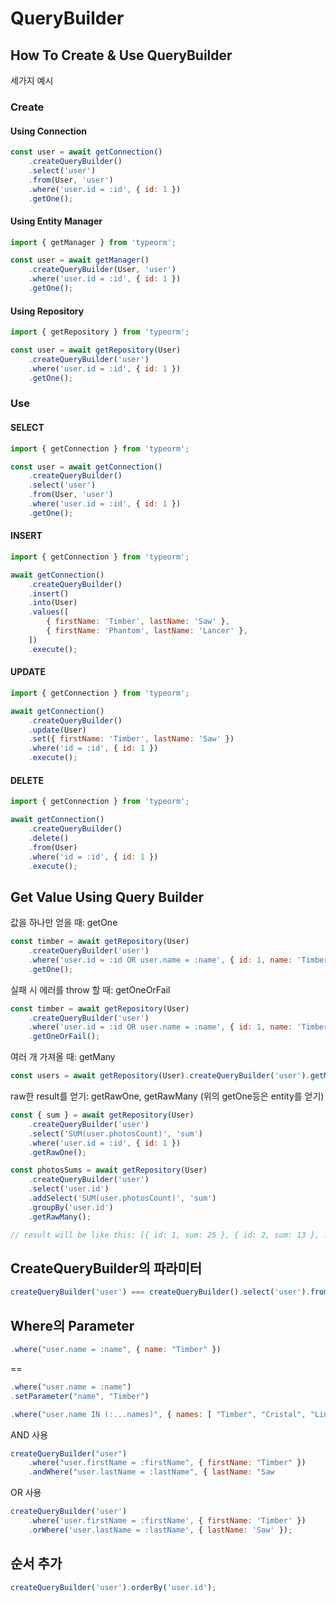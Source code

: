 # QueryBuilder

## How To Create & Use QueryBuilder

세가지 예시

### Create

#### Using Connection

```js
const user = await getConnection()
	.createQueryBuilder()
	.select('user')
	.from(User, 'user')
	.where('user.id = :id', { id: 1 })
	.getOne();
```

#### Using Entity Manager

```js
import { getManager } from 'typeorm';

const user = await getManager()
	.createQueryBuilder(User, 'user')
	.where('user.id = :id', { id: 1 })
	.getOne();
```

#### Using Repository

```js
import { getRepository } from 'typeorm';

const user = await getRepository(User)
	.createQueryBuilder('user')
	.where('user.id = :id', { id: 1 })
	.getOne();
```

### Use

#### SELECT

```js
import { getConnection } from 'typeorm';

const user = await getConnection()
	.createQueryBuilder()
	.select('user')
	.from(User, 'user')
	.where('user.id = :id', { id: 1 })
	.getOne();
```

#### INSERT

```js
import { getConnection } from 'typeorm';

await getConnection()
	.createQueryBuilder()
	.insert()
	.into(User)
	.values([
		{ firstName: 'Timber', lastName: 'Saw' },
		{ firstName: 'Phantom', lastName: 'Lancer' },
	])
	.execute();
```

#### UPDATE

```js
import { getConnection } from 'typeorm';

await getConnection()
	.createQueryBuilder()
	.update(User)
	.set({ firstName: 'Timber', lastName: 'Saw' })
	.where('id = :id', { id: 1 })
	.execute();
```

#### DELETE

```js
import { getConnection } from 'typeorm';

await getConnection()
	.createQueryBuilder()
	.delete()
	.from(User)
	.where('id = :id', { id: 1 })
	.execute();
```

## Get Value Using Query Builder

값을 하나만 얻을 때: getOne

```js
const timber = await getRepository(User)
	.createQueryBuilder('user')
	.where('user.id = :id OR user.name = :name', { id: 1, name: 'Timber' })
	.getOne();
```

실패 시 에러를 throw 할 때: getOneOrFail

```js
const timber = await getRepository(User)
	.createQueryBuilder('user')
	.where('user.id = :id OR user.name = :name', { id: 1, name: 'Timber' })
	.getOneOrFail();
```

여러 개 가져올 때: getMany

```js
const users = await getRepository(User).createQueryBuilder('user').getMany();
```

raw한 result를 얻기: getRawOne, getRawMany
(위의 getOne등은 entity를 얻기)

```js
const { sum } = await getRepository(User)
	.createQueryBuilder('user')
	.select('SUM(user.photosCount)', 'sum')
	.where('user.id = :id', { id: 1 })
	.getRawOne();

const photosSums = await getRepository(User)
	.createQueryBuilder('user')
	.select('user.id')
	.addSelect('SUM(user.photosCount)', 'sum')
	.groupBy('user.id')
	.getRawMany();

// result will be like this: [{ id: 1, sum: 25 }, { id: 2, sum: 13 }, ...]
```

## CreateQueryBuilder의 파라미터

```js
createQueryBuilder('user') === createQueryBuilder().select('user').from(User, 'user');
```

## Where의 Parameter

```js
.where("user.name = :name", { name: "Timber" })
```

==

```js
.where("user.name = :name")
.setParameter("name", "Timber")
```

```js
.where("user.name IN (:...names)", { names: [ "Timber", "Cristal", "Lina" ] })
```

AND 사용

```js
createQueryBuilder("user")
    .where("user.firstName = :firstName", { firstName: "Timber" })
    .andWhere("user.lastName = :lastName", { lastName: "Saw
```

OR 사용

```js
createQueryBuilder('user')
	.where('user.firstName = :firstName', { firstName: 'Timber' })
	.orWhere('user.lastName = :lastName', { lastName: 'Saw' });
```

## 순서 추가

```js
createQueryBuilder('user').orderBy('user.id');
```
